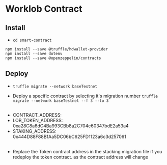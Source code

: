 # Worklob Contract

## Install

- `cd smart-contract`

```
npm install --save @truffle/hdwallet-provider
npm install --save dotenv
npm install --save @openzeppelin/contracts
```

## Deploy

- `truffle migrate --network baseTestnet`

- Deploy a specific contract by selecting it's migration number `truffle migrate --network baseTestnet --f 3 --to 3`

##

- CONTRACT_ADDRESS:
- LOB_TOKEN_ADDRESS: 0xa28C8a6dC4Ba993CBb8a2C704c60347bdE2a53a4
- STAKING_ADDRESS: 0x444D88F88B1Aa5DC06bC625FD1123a6c3d257061

##

- Replace the Token contract address in the stacking migration file if you redeploy the token contract. as the contract address will change
